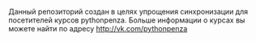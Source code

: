 Данный репозиторий создан в целях упрощения синхронизации для посетителей курсов pythonpenza. Больше информации о курсах вы можете найти по адресу http://vk.com/pythonpenza
